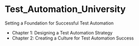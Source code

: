 # Test_Automation_University
Setting a Foundation for Successful Test Automation
- Chapter 1: Designing a Test Automation Strategy
- Chapter 2: Creating a Culture for Test Automation Success

